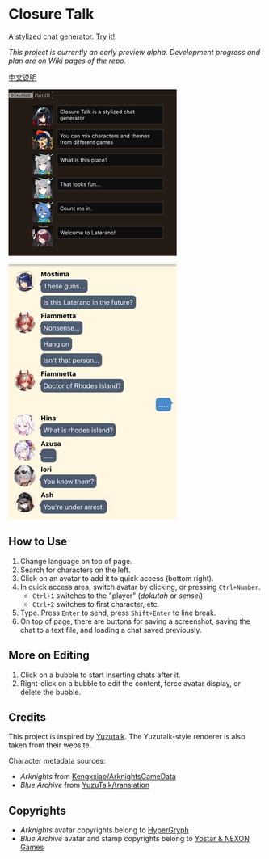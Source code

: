 # Closure Talk

A stylized chat generator. [Try it!](https://closuretalk.github.io).

_This project is currently an early preview alpha. Development progress and plan are on Wiki pages of the repo._

[中文说明](README.CN.md)

![](readme/t1-en.webp)

![](readme/t2-en.webp)

## How to Use

1. Change language on top of page.
1. Search for characters on the left.
1. Click on an avatar to add it to quick access (bottom right).
1. In quick access area, switch avatar by clicking, or pressing `Ctrl+Number`.
    - `Ctrl+1` switches to the "player" (_dokutah_ or _sensei_)
    - `Ctrl+2` switches to first character, etc.
1. Type. Press `Enter` to send, press `Shift+Enter` to line break.
1. On top of page, there are buttons for saving a screenshot, saving the chat to a text file, and loading a chat saved previously.

## More on Editing

1. Click on a bubble to start inserting chats after it.
1. Right-click on a bubble to edit the content, force avatar display, or delete the bubble.

## Credits

This project is inspired by [Yuzutalk](https://www.yuzutalk.net). The Yuzutalk-style renderer is also taken from their website.

Character metadata sources:

- _Arknights_ from [Kengxxiao/ArknightsGameData](https://github.com/Kengxxiao/ArknightsGameData)
- _Blue Archive_ from [YuzuTalk/translation](https://github.com/YuzuTalk/translation)

## Copyrights

- _Arknights_ avatar copyrights belong to [HyperGryph](https://ak.hypergryph.com)
- _Blue Archive_ avatar and stamp copyrights belong to [Yostar & NEXON Games](https://bluearchive.jp)
